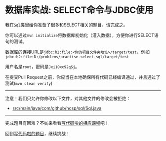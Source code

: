 # 数据库实战: SELECT命令与JDBC使用

我在[`Sql`类](https://github.com/hcsp/practise-select-sql/blob/master/src/main/java/com/github/hcsp/sql/Sql.java)里给你准备了很多和SELECT相关的题目，请完成之。

你可以通过`mvn initialize`将数据库初始化（灌入数据），方便你进行SELECT语句的测试。

数据库的连接URL是`jdbc:h2:file:<你的项目文件夹地址>/target/test`，例如`jdbc:h2:file:D:/problems/practise-select-sql/target/test`

用户名是`root`，密码是`Jxi1Oxc92qSj`。

在提交Pull Request之前，你应当在本地确保所有代码已经编译通过，并且通过了测试(`mvn clean verify`)

-----
注意！我们只允许你修改以下文件，对其他文件的修改会被拒绝：
- [src/main/java/com/github/hcsp/sql/Sql.java](https://github.com/hcsp/practise-select-sql/blob/master/src/main/java/com/github/hcsp/sql/Sql.java)
-----


完成题目有困难？不妨来看看[写代码啦的相应课程](https://xiedaimala.com/tasks/b3e0c817-65fc-4260-b745-832faabc822d)吧！

回到[写代码啦的题目](https://xiedaimala.com/tasks/b3e0c817-65fc-4260-b745-832faabc822d/quizzes/6774d08f-1767-4e7f-868b-4087e033dddd)，继续挑战！ 
